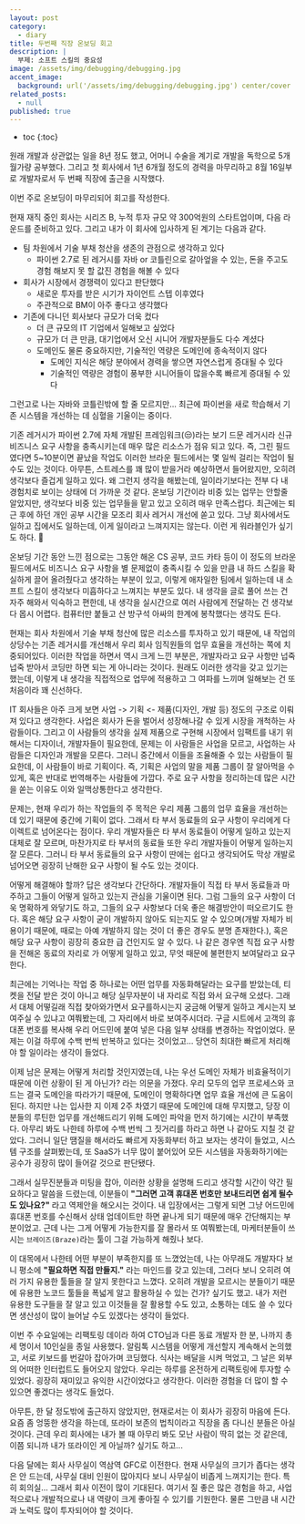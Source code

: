 ```yaml
---
layout: post
category:
  - diary
title: 두번째 직장 온보딩 회고
description: |
  부제: 소프트 스킬의 중요성
image: /assets/img/debugging/debugging.jpg
accent_image:
  background: url('/assets/img/debugging/debugging.jpg') center/cover
related_posts:
  - null
published: true
---
```


* toc
{:toc}

원래 개발과 상관없는 일을 8년 정도 했고, 어머니 수술을 계기로 개발을 독학으로 5개월가량 공부했다.
그리고 첫 회사에서 1년 6개월 정도의 경력을 마무리하고 8월 16일부로 개발자로서 두 번째 직장에 출근을 시작했다. 

이번 주로 온보딩이 마무리되어 회고를 작성한다.

현재 재직 중인 회사는 시리즈 B, 누적 투자 규모 약 300억원의 스타트업이며, 다음 라운드를 준비하고 있다. 
그리고 내가 이 회사에 입사하게 된 계기는 다음과 같다.

- 팀 차원에서 기술 부채 청산을 생존의 관점으로 생각하고 있다
  - 파이썬 2.7로 된 레거시를 자바 or 코틀린으로 갈아엎을 수 있는, 돈을 주고도 경험 해보지 못 할 값진 경험을 해볼 수 있다
- 회사가 시장에서 경쟁력이 있다고 판단했다
  - 새로운 투자를 받은 시기가 자이언트 스텝 이후였다
  - 주관적으로 BM이 아주 좋다고 생각했다
- 기존에 다니던 회사보다 규모가 더욱 컸다 
  - 더 큰 규모의 IT 기업에서 일해보고 싶었다
  - 규모가 더 큰 만큼, 대기업에서 오신 시니어 개발자분들도 다수 계셨다
  - 도메인도 물론 중요하지만, 기술적인 역량은 도메인에 종속적이지 않다
    - 도메인 지식은 해당 분야에서 경력을 쌓으면 자연스럽게 증대될 수 있다
    - 기술적인 역량은 경험이 풍부한 시니어들이 많을수록 빠르게 증대될 수 있다

그런고로 나는 자바와 코틀린밖에 할 줄 모르지만... 최근에 파이썬을 새로 학습해서 기존 시스템을 개선하는 데 심혈을 기울이는 중이다.

기존 레거시가 파이썬 2.7에 자체 개발된 프레임워크(😒)라는 보기 드문 레거시라 신규 비즈니스 요구 사항을 충족시키는데 매우 많은 리소스가 점유 되고 있다. 
즉, 그린 필드였다면 5~10분이면 끝났을 작업도 이러한 브라운 필드에서는 몇 일씩 걸리는 작업이 될 수도 있는 것이다. 
아무튼, 스트레스를 꽤 많이 받을거라 예상하면서 들어왔지만, 오히려 생각보다 즐겁게 일하고 있다. 
왜 그런지 생각을 해봤는데, 일이라기보다는 전부 다 내 경험치로 보이는 상태에 더 가까운 것 같다. 
온보딩 기간이라 비중 있는 업무는 안할줄 알았지만, 생각보다 비중 있는 업무들을 맡고 있고 오히려 매우 만족스럽다. 
최근에는 퇴근 후에 하던 개인 공부 시간을 모조리 회사 레거시 개선에 쏟고 있다. 
그냥 회사에서도 일하고 집에서도 일하는데, 이게 일이라고 느껴지지는 않는다. 
이런 게 워라블인가 싶기도 하다. 🧐

온보딩 기간 동안 느낀 점으로는 그동안 해온 CS 공부, 코드 카타 등이 이 정도의 브라운 필드에서도 비즈니스 요구 사항을 별 문제없이 충족시킬 수 있을 만큼 
내 하드 스킬을 확실하게 끌어 올려줬다고 생각하는 부분이 있고, 이렇게 애자일한 팀에서 일하는데 내 소프트 스킬이 생각보다 미흡하다고 느껴지는 부분도 있다. 
내 생각을 글로 풀어 쓰는 건 자주 해와서 익숙하고 편한데, 내 생각을 실시간으로 여러 사람에게 전달하는 건 생각보다 몹시 어렵다. 
컴퓨터만 붙들고 산 방구석 아싸의 한계에 봉착했다는 생각도 든다.

현재는 회사 차원에서 기술 부채 청산에 많은 리소스를 투자하고 있기 때문에, 
내 작업의 상당수는 기존 레거시를 개선해서 우리 회사 임직원들의 업무 효율을 개선하는 쪽에 치중되어있다. 
이러한 작업을 하면서 역시 크게 느낀 부분은, 개발자라고 요구 사항만 넙죽넙죽 받아서 코딩만 하면 되는 게 아니라는 것이다. 
원래도 이러한 생각을 갖고 있기는 했는데, 이렇게 내 생각을 직접적으로 업무에 적용하고 그 여파를 느끼며 일해보는 건 또 처음이라 꽤 신선하다.

IT 회사들은 아주 크게 보면 사업 -> 기획 <- 제품(디자인, 개발 등) 정도의 구조로 이뤄져 있다고 생각한다. 
사업은 회사가 돈을 벌어서 성장해나갈 수 있게 시장을 개척하는 사람들이다. 
그리고 이 사람들의 생각을 실제 제품으로 구현해 시장에서 임팩트를 내기 위해서는 디자이너, 개발자들이 필요한데, 문제는 이 사람들은 사업을 모르고, 사업하는 사람들은 디자인과 개발을 모른다. 
그러니 중간에서 이들을 조율해줄 수 있는 사람들이 필요한데, 이 사람들이 바로 기획이다. 
즉, 기획은 사업의 말을 제품 그룹이 잘 알아먹을 수 있게, 혹은 반대로 번역해주는 사람들에 가깝다. 
주로 요구 사항을 정리하는데 많은 시간을 쏟는 이유도 이와 일맥상통한다고 생각한다.

문제는, 현재 우리가 하는 작업들의 주 목적은 우리 제품 그룹의 업무 효율을 개선하는 데 있기 때문에 중간에 기획이 없다. 
그래서 타 부서 동료들의 요구 사항이 우리에게 다이렉트로 넘어온다는 점이다. 
우리 개발자들은 타 부서 동료들이 어떻게 일하고 있는지 대체로 잘 모르며, 마찬가지로 타 부서의 동료들 또한 우리 개발자들이 어떻게 일하는지 잘 모른다. 
그러니 타 부서 동료들의 요구 사항이 딴에는 쉽다고 생각되어도 막상 개발로 넘어오면 굉장히 난해한 요구 사항이 될 수도 있는 것이다.

어떻게 해결해야 할까? 답은 생각보다 간단하다. 개발자들이 직접 타 부서 동료들과 마주하고 그들이 어떻게 일하고 있는지 관심을 기울이면 된다. 
그럼 그들의 요구 사항이 더욱 명확하게 와닿기도 하고, 그들의 요구 사항보다 더욱 좋은 해결방안이 떠오르기도 한다. 
혹은 해당 요구 사항이 굳이 개발하지 않아도 되는지도 알 수 있으며(개발 자체가 비용이기 때문에, 때로는 아예 개발하지 않는 것이 더 좋은 경우도 분명 존재한다.), 혹은 해당 요구 사항이 굉장히 중요한 급 건인지도 알 수 있다. 
나 같은 경우엔 직접 요구 사항을 전해온 동료의 자리로 가 어떻게 일하고 있고, 무엇 때문에 불편한지 보여달라고 요구한다.

최근에는 기억나는 작업 중 하나로는 어떤 업무를 자동화해달라는 요구를 받았는데, 티켓을 전달 받은 것이 아니고 해당 실무자분이 내 자리로 직접 와서 요구해 오셨다. 
그래서 대체 어떻길래 직접 찾아와가면서 요구를하시는지 궁금해 어떻게 일하고 계시는지 보여주실 수 있냐고 여쭤봤는데, 그 자리에서 바로 보여주시더라. 
구글 시트에서 고객의 휴대폰 번호를 복사해 우리 어드민에 붙여 넣은 다음 일부 상태를 변경하는 작업이었다. 
문제는 이걸 하루에 수백 번씩 반복하고 있다는 것이었고... 당연히 최대한 빠르게 처리해야 할 일이라는 생각이 들었다.

이제 남은 문제는 어떻게 처리할 것인지였는데, 나는 우선 도메인 자체가 비효율적이기 때문에 이런 상황이 된 게 아닌가? 라는 의문을 가졌다. 
우리 모두의 업무 프로세스와 코드는 결국 도메인을 따라가기 때문에, 도메인이 명확하다면 업무 효율 개선에 큰 도움이 된다. 
하지만 나는 입사한 지 이제 2주 차였기 때문에 도메인에 대해 무지했고, 당장 이분들의 루틴한 업무를 개선해드리기 위해 도메인 파악을 먼저 하기에는 시간이 부족했다. 
아무리 봐도 나한테 하루에 수백 번씩 그 짓거리를 하라고 하면 나 같아도 지칠 것 같았다.
그러니 일단 땜질을 해서라도 빠르게 자동화부터 하고 보자는 생각이 들었고, 시스템 구조를 살펴봤는데, 또 SaaS가 너무 많이 붙어있어 모든 시스템을 자동화하기에는 공수가 굉장히 많이 들어갈 것으로 판단됐다.

그래서 실무진분들과 미팅을 잡아, 이러한 상황을 설명해 드리고 생각할 시간이 약간 필요하다고 말씀을 드렸는데, 이분들이 **"그러면 고객 휴대폰 번호만 보내드리면 쉽게 될수도 있나요?"** 라고 역제안을 해오시는 것이다.
내 입장에서는 그렇게 되면 그냥 어드민에 휴대폰 번호를 수신해서 상태 업데이트만 하면 끝나게 되기 때문에 매우 간단해지는 부분이었고. 
근데 나는 그게 어떻게 가능한지를 잘 몰라서 또 여쭤봤는데, 마케터분들이 쓰시는 `브레이즈(Braze)`라는 툴이 그걸 가능하게 해줬나 보다.

이 대목에서 나한테 어떤 부분이 부족한지를 또 느꼈었는데, 나는 아무래도 개발자다 보니 평소에 **"필요하면 직접 만들지."** 라는 마인드를 갖고 있는데, 그러다 보니 오히려 여러 가지 유용한 툴들을 잘 알지 못한다고 느꼈다.
오히려 개발을 모르시는 분들이기 때문에 유용한 노코드 툴들을 폭넓게 알고 활용하실 수 있는 건가? 싶기도 했고. 
내가 저런 유용한 도구들을 잘 알고 있고 이것들을 잘 활용할 수도 있고, 소통하는 데도 쓸 수 있다면 생산성이 많이 늘어날 수도 있겠다는 생각이 들었다.

이번 주 수요일에는 리팩토링 데이라 하여 CTO님과 다른 동료 개발자 한 분, 나까지 총 세 명이서 10인실을 종일 사용했다. 
알림톡 시스템을 어떻게 개선할지 계속해서 논의했고, 서로 키보드를 번갈아 잡아가며 코딩했다. 
식사는 배달을 시켜 먹었고, 그 날은 외부의 어떠한 인터럽트도 들어오지 않았다. 우리는 하루를 온전하게 리팩토링에 투자할 수 있었다.
굉장히 재미있고 유익한 시간이었다고 생각한다. 이러한 경험을 더 많이 할 수 있으면 좋겠다는 생각도 들었다.

아무튼, 한 달 정도밖에 출근하지 않았지만, 현재로서는 이 회사가 굉장히 마음에 든다. 
요즘 좀 엉뚱한 생각을 하는데, 또라이 보존의 법칙이라고 직장을 좀 다니신 분들은 아실 것이다. 
근데 우리 회사에는 내가 볼 때 아무리 봐도 모난 사람이 딱히 없는 것 같은데, 이쯤 되니까 내가 또라이인 게 아닐까? 싶기도 하고...

다음 달에는 회사 사무실이 역삼역 GFC로 이전한다. 
현재 사무실의 크기가 좁다는 생각은 안 드는데, 사무실 대비 인원이 많아지다 보니 사무실이 비좁게 느껴지기는 한다. 
특히 회의실... 그래서 회사 이전이 많이 기대된다.
여기서 질 좋은 많은 경험을 하고, 사업적으로나 개발적으로나 내 역량이 크게 좋아질 수 있기를 기원한다. 
물론 그만큼 내 시간과 노력도 많이 투자되어야 할 것이다.
